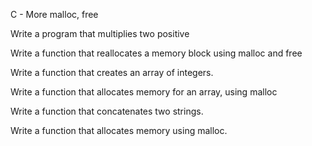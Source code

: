 C - More malloc, free

Write a program that multiplies two positive

Write a function that reallocates a memory block using malloc and free


Write a function that creates an array of integers.

Write a function that allocates memory for an array, using malloc

Write a function that concatenates two strings.

Write a function that allocates memory using malloc.

